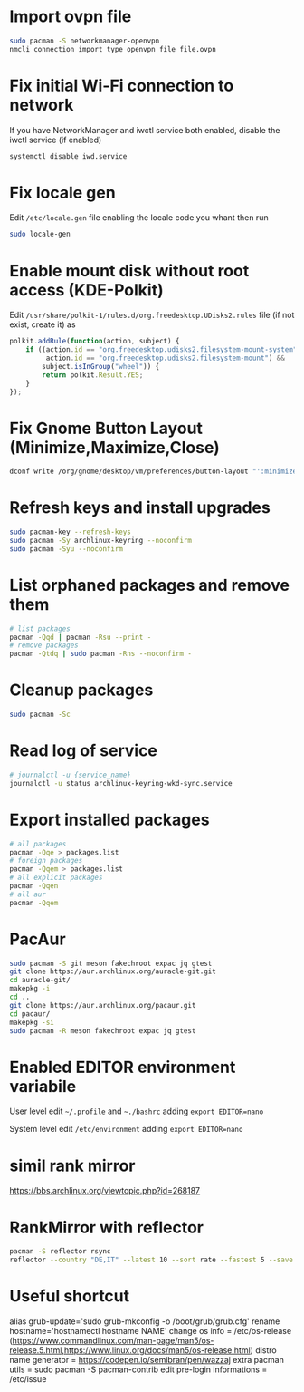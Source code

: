 # Import ovpn file
```sh
sudo pacman -S networkmanager-openvpn
nmcli connection import type openvpn file file.ovpn
```

# Fix initial Wi-Fi connection to network

If you have NetworkManager and iwctl service both enabled, disable the iwctl service (if enabled)
```sh
systemctl disable iwd.service
```

# Fix locale gen

Edit `/etc/locale.gen` file enabling the locale code you whant then run
```sh
sudo locale-gen
```

# Enable mount disk without root access (KDE-Polkit)

Edit `/usr/share/polkit-1/rules.d/org.freedesktop.UDisks2.rules` file (if not exist, create it) as
```js
polkit.addRule(function(action, subject) {
    if ((action.id == "org.freedesktop.udisks2.filesystem-mount-system" ||
         action.id == "org.freedesktop.udisks2.filesystem-mount") &&
        subject.isInGroup("wheel")) {
        return polkit.Result.YES;
    }
});
```
# Fix Gnome Button Layout (Minimize,Maximize,Close)

```sh
dconf write /org/gnome/desktop/vm/preferences/button-layout "':minimize,maximize,close'"
```

# Refresh keys and install upgrades

```sh
sudo pacman-key --refresh-keys
sudo pacman -Sy archlinux-keyring --noconfirm
sudo pacman -Syu --noconfirm
```

# List orphaned packages and remove them

```sh
# list packages
pacman -Qqd | pacman -Rsu --print -
# remove packages
pacman -Qtdq | sudo pacman -Rns --noconfirm -
```

# Cleanup packages

```sh
sudo pacman -Sc
```

# Read log of service

```sh
# journalctl -u {service_name}
journalctl -u status archlinux-keyring-wkd-sync.service
```

# Export installed packages

```sh
# all packages
pacman -Qqe > packages.list
# foreign packages
pacman -Qqem > packages.list
# all explicit packages
pacman -Qqen
# all aur
pacman -Qqem
```

# PacAur

```sh
sudo pacman -S git meson fakechroot expac jq gtest
git clone https://aur.archlinux.org/auracle-git.git
cd auracle-git/
makepkg -i
cd ..
git clone https://aur.archlinux.org/pacaur.git
cd pacaur/
makepkg -si
sudo pacman -R meson fakechroot expac jq gtest
```

# Enabled EDITOR environment variabile

User level edit `~/.profile` and `~./bashrc` adding `export EDITOR=nano`

System level edit `/etc/environment` adding `export EDITOR=nano`

# simil rank mirror
https://bbs.archlinux.org/viewtopic.php?id=268187

# RankMirror with reflector
```sh
pacman -S reflector rsync
reflector --country "DE,IT" --latest 10 --sort rate --fastest 5 --save /etc/pacman.d/mirrorlist
```
# Useful shortcut
alias grub-update='sudo grub-mkconfig -o /boot/grub/grub.cfg'
rename hostname='hostnamectl hostname NAME'
change os info = /etc/os-release (https://www.commandlinux.com/man-page/man5/os-release.5.html,https://www.linux.org/docs/man5/os-release.html)
distro name generator = https://codepen.io/semibran/pen/wazzaj
extra pacman utils = sudo pacman -S pacman-contrib
edit pre-login informations = /etc/issue
